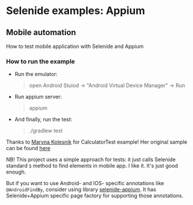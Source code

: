 Selenide examples: Appium
=========================

## Mobile automation 

How to test mobile application with Selenide and Appium

### How to run the example

* Run the emulator:
  > open Android Stuiod -> "Android Virtual Device Manager" -> Run

* Run appium server:
   > appium

* And finally, run the test:
   > ./gradlew test

Thanks to [Maryna Kolesnik](https://github.com/mkpythonanywhereblog) for CalculatorTest example!
Her original sample can be found [here](https://gist.github.com/mkpythonanywhereblog/d1fb3dca2e66146f519f) 

NB! This project uses a simple approach for tests: it just calls Selenide standard `$` method to find elements in mobile app.
I like it. It's just good enough.

But if you want to use Android- and IOS- specific annotations like `@AndroidFindBy`, consider using library [selenide-appium](https://github.com/selenide/selenide-appium). It has Selenide+Appium specific page factory for supporting those annotations. 

